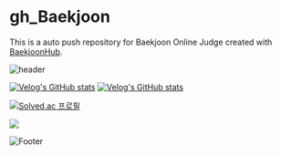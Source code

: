 # gh_Baekjoon
This is a auto push repository for Baekjoon Online Judge created with [BaekjoonHub](https://github.com/BaekjoonHub/BaekjoonHub).

![header](https://capsule-render.vercel.app/api?type=wave&color=auto&height=10&section=header&text=Baekjoon%20문제%20풀이&fontSize=20)

[![Velog's GitHub stats](https://velog-readme-stats.vercel.app/api/badge?name=gangjjang5)](https://velog.io/@gangjjang5)
[![Velog's GitHub stats](https://velog-readme-stats.vercel.app/api?name=gangjjang5&slug=알고리즘-백준-단계별로-풀어보기-6.-문자열)](https://velog.io/@gangjjang5/%EC%95%8C%EA%B3%A0%EB%A6%AC%EC%A6%98-%EB%B0%B1%EC%A4%80-%EB%8B%A8%EA%B3%84%EB%B3%84%EB%A1%9C-%ED%92%80%EC%96%B4%EB%B3%B4%EA%B8%B0-6.-%EB%AC%B8%EC%9E%90%EC%97%B4)

[![Solved.ac
프로필](http://mazassumnida.wtf/api/v2/generate_badge?boj=gangjjang5)](https://solved.ac/gangjjang5)

 <img src="http://mazandi.herokuapp.com/api?handle=gangjjang5&theme=warm"/>
 
 
 
 ![Footer](https://capsule-render.vercel.app/api?type=waving&color=auto&height=200&section=footer)
